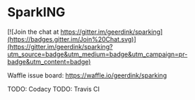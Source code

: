 # SparkING

[![Join the chat at https://gitter.im/geerdink/sparking](https://badges.gitter.im/Join%20Chat.svg)](https://gitter.im/geerdink/sparking?utm_source=badge&utm_medium=badge&utm_campaign=pr-badge&utm_content=badge)

Waffle issue board: https://waffle.io/geerdink/sparking

TODO: Codacy
TODO: Travis CI
